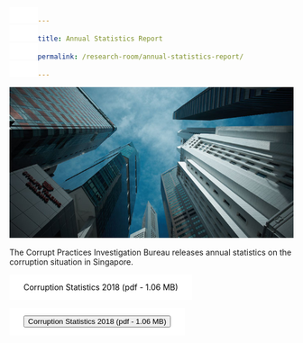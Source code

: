 ```yaml
---
title: Annual Statistics Report
permalink: /research-room/annual-statistics-report/
---
```


<style>
a:link, a:visited {
  background-color: white;
  color: black;
  padding: 14px 25px;
  text-align: center;
  text-decoration: none;
  display: inline-block;
}

a:hover, a:active {
  background-color: white;
}
</style>

<img src="/images/research-rm_cpib-buildings-sg.jpg" alt="Annual Statistics Report">

The Corrupt Practices Investigation Bureau releases annual statistics on the corruption situation in Singapore.

<a href="/files/CPIB_PR_Corruption_Stats_2018.pdf" target="_blank">Corruption Statistics 2018 (pdf - 1.06 MB)</a>

<a href="/files/CPIB_PR_Corruption_Stats_2018.pdf" target="_blank">
    <button>Corruption Statistics 2018 (pdf - 1.06 MB)</button>
</a>

